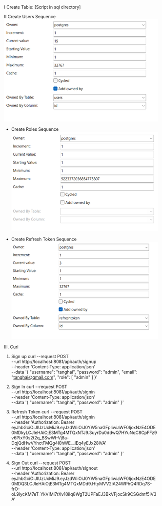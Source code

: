 
I Create Table:
 [Script in sql directory]


II Create Users Sequence
![img.png](img.png)

+ Create Roles Sequence
![img_1.png](img_1.png)

+ Create Refresh Token Sequence
![img_2.png](img_2.png)

III. Curl

1. Sign up
   curl --request POST \
   --url http://localhost:8081/api/auth/signup \
   --header 'Content-Type: application/json' \
   --data '{
   "username": "tanghai",
   "password": "admin",
   "email": "tanghai@gmail.com",
   "role": [
   "admin"
   ]
   }'

2. Sign In
   curl --request POST \
   --url http://localhost:8081/api/auth/signin \
   --header 'Content-Type: application/json' \
   --data '{
   "username": "tanghai",
   "password": "admin"
   }'

3. Refresh Token
   curl --request POST \
   --url http://localhost:8081/api/auth/signin \
   --header 'Authorization: Bearer eyJhbGciOiJIUzUxMiJ9.eyJzdWIiOiJ0YW5naGFpIiwiaWF0IjoxNzE4ODE0MDkyLCJleHAiOjE3MTg4MTQxNTJ9.3uyrDu0ddwQ7HYuNqC8CpFFz9v6PlxY0s2t2q_BSwWI-Vj8a-DqjQdHwVYnctFMQg4I0hWE__lEq4yEJx28iVA' \
   --header 'Content-Type: application/json' \
   --data '{
   "username": "tanghai",
   "password": "admin"
   }'
4. Sign Out
   curl --request POST \
   --url http://localhost:8081/api/auth/signout \
   --header 'Authorization: Bearer eyJhbGciOiJIUzUxMiJ9.eyJzdWIiOiJ0YW5naGFpIiwiaWF0IjoxNzE4ODE0MDQ3LCJleHAiOjE3MTg4MTQxMDd9.HtyMVV2iA24WPhQ4RDq7S-frO-oL9lycKM7eT_YkVIMi7rXv10iIq8WgT2UPFaEJ3BkVFjocSk9CSGdmf5IV3A'
